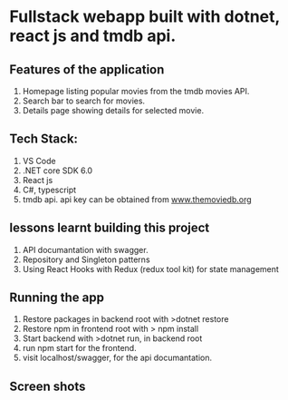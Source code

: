 # Fullstack webapp built with dotnet, react js and tmdb api.

## Features of the application

1. Homepage listing popular movies from the tmdb movies API.
2. Search bar to search for movies.
3. Details page showing details for selected movie.

## Tech Stack:

1. VS Code
2. .NET core SDK 6.0
3. React js
4. C#, typescript
5. tmdb api. api key can be obtained from www.themoviedb.org

## lessons learnt building this project

1. API documantation with swagger.
2. Repository and Singleton patterns
3. Using React Hooks with Redux (redux tool kit) for state management

## Running the app

1. Restore packages in backend root with >dotnet restore
2. Restore npm in frontend root with > npm install
3. Start backend with >dotnet run, in backend root
4. run npm start for the frontend.
5. visit localhost/swagger, for the api documantation.

## Screen shots
